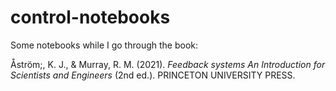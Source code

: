 # control-notebooks
Some notebooks while I go through the book: 

Åström;, K. J., & Murray, R. M. (2021). _Feedback systems An Introduction for Scientists and Engineers_ (2nd ed.). PRINCETON UNIVERSITY PRESS.
